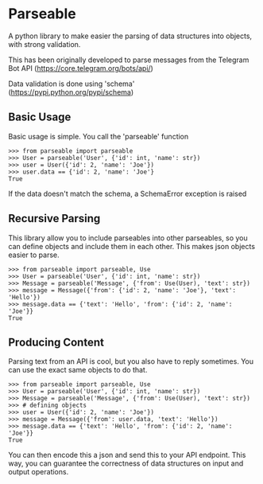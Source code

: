 Parseable
=========

A python library to make easier the parsing of data structures into objects,
with strong validation.

This has been originally developed to parse messages from the Telegram Bot API
(https://core.telegram.org/bots/api/)

Data validation is done using 'schema' (https://pypi.python.org/pypi/schema)

Basic Usage
-----------

Basic usage is simple. You call the 'parseable' function

```
>>> from parseable import parseable
>>> User = parseable('User', {'id': int, 'name': str})
>>> user = User({'id': 2, 'name': 'Joe'})
>>> user.data == {'id': 2, 'name': 'Joe'}
True

```

If the data doesn't match the schema, a SchemaError exception is raised

Recursive Parsing
-----------------

This library allow you to include parseables into other parseables,
so you can define objects and include them in each other.
This makes json objects easier to parse.

```
>>> from parseable import parseable, Use
>>> User = parseable('User', {'id': int, 'name': str})
>>> Message = parseable('Message', {'from': Use(User), 'text': str})
>>> message = Message({'from': {'id': 2, 'name': 'Joe'}, 'text': 'Hello'})
>>> message.data == {'text': 'Hello', 'from': {'id': 2, 'name': 'Joe'}}
True

```

Producing Content
-----------------

Parsing text from an API is cool, but you also have to reply sometimes.
You can use the exact same objects to do that.

```
>>> from parseable import parseable, Use
>>> User = parseable('User', {'id': int, 'name': str})
>>> Message = parseable('Message', {'from': Use(User), 'text': str})
>>> # defining objects
>>> user = User({'id': 2, 'name': 'Joe'})
>>> message = Message({'from': user.data, 'text': 'Hello'})
>>> message.data == {'text': 'Hello', 'from': {'id': 2, 'name': 'Joe'}}
True

```

You can then encode this a json and send this to your API endpoint.
This way, you can guarantee the correctness of data structures
on input and output operations.
